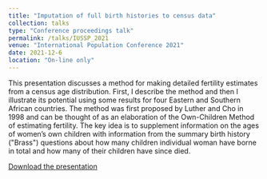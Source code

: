 ```yaml
---
title: "Imputation of full birth histories to census data"
collection: talks
type: "Conference proceedings talk"
permalink: /talks/IUSSP_2021
venue: "International Population Conference 2021"
date: 2021-12-6
location: "On-line only"
---
```


This presentation discusses a method for making detailed fertility estimates from a census age distribution. First, I describe the method and then I illustrate its potential using some results for four Eastern and Southern African countries.
The method was first proposed by Luther and Cho in 1998 and can be thought of as an elaboration of the Own-Children Method of estimating fertility. The key idea is to supplement information on the ages of women’s own children with information from the summary birth history ("Brass") questions about how many children individual woman have borne in total and how many of their children have since died.

[Download the presentation](..\files\Imputing_birth_histories_IPC2021.pdf "Download pdf")